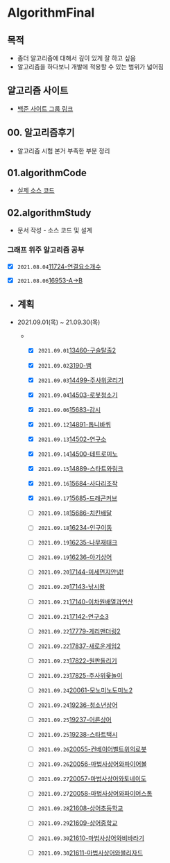 # AlgorithmFinal  

## 목적  

- 좀더 알고리즘에 대해서 깊이 있게 잘 하고 싶음  
- 알고리즘을 하다보니 개발에 적용할 수 있는 범위가 넓어짐  

## 알고리즘 사이트  

-  [백준 사이트 그룹  링크](https://www.acmicpc.net/group/12038)

## 00. 알고리즘후기

- 알고리즘 시험 본거 부족한 부분 정리

## 01.algorithmCode

- [실제 소스 코드](./01.algorithmCode/algorithmCode)

## 02.algorithmStudy
- 문서 작성 - 소스 코드 및 설계
### 그래프 위주 알고리즘 공부  

- [x] `2021.08.04`[11724-연결요소개수](./02.algorithmStudy/0804/2021년08월04일_11724-연결요소의개수.md) 

- [x] `2021.08.06`[16953-A->B](./02.algorithmStudy/0806/2021년08월06일_16953-A-B.md)

- ## 계획   
- 2021.09.01(목) ~ 21.09.30(목)
  
  - - [x] `2021.09.01`[13460-구슬탈출2](./02.algorithmStudy/0901/01.13460-구슬탈출2/2021년09월01일_13460-구슬탈출2.md)
    - [x] `2021.09.02`[3190-뱀](./02.algorithmStudy/0902/01.3190-뱀/2021년09월02일_3190-뱀.md)
    - [x] `2021.09.03`[14499-주사위굴리기](./02.algorithmStudy/0903/01.14499-주사위굴리기/2021년09월03일_14499주사위굴리기.md)  
    - [x] `2021.09.04`[14503-로봇청소기](./02.algorithmStudy/0904/01.14503-로봇청소기/2021년09월04일_14503-로봇청소기.md)  
    - [x] `2021.09.06`[15683-감시](./02.algorithmStudy/0906/01.15683감시/2021년09월06일_15683-감시.md)  
    - [x] `2021.09.12`[14891-톱니바퀴](./02.algorithmStudy/0912/01.14891톱니바퀴/2021년09월12일_14891-톱니바퀴.md)
    - [x] `2021.09.13`[14502-연구소](./02.algorithmStudy/0913/01.14502-연구소/21.09.13_14502-연구소.md)
    - [x] `2021.09.14`[14500-테트로미노](./02.algorithmStudy/0914/01.14500-테트로미노/2021.09.14_14500-테트로미노.md)
    - [x] `2021.09.15`[14889-스타트와링크](./02.algorithmStudy/0915/01.14889-스타트와링크/2021.09.15_14889-스타트와링크.md)
    - [x] `2021.09.16`[15684-사다리조작](./02.algorithmStudy/0915/02.15684-사다리조작/2021.09.15_15684-사다리조작.md)
    - [x] `2021.09.17`[15685-드래곤커브](./02.algorithmStudy/0916/01.15685-드래곤커브/2021.09.16_15685-드래곤커브.md)
    - [ ] `2021.09.18`[15686-치킨배달]()
    - [ ] `2021.09.18`[16234-인구이동]()
    - [ ] `2021.09.19`[16235-나무재태크]()
    - [ ] `2021.09.19`[16236-아기상어]()
    - [ ] `2021.09.20`[17144-미세먼지안녕!]()
    - [ ] `2021.09.20`[17143-낚시왕]()
    - [ ] `2021.09.21`[17140-이차원배열과연산]()
    - [ ] `2021.09.21`[17142-연구소3]()
    - [ ] `2021.09.22`[17779-게리맨더링2]()
    - [ ] `2021.09.22`[17837-새로운게임2]()
    - [ ] `2021.09.23`[17822-원판돌리기]()
    - [ ] `2021.09.23`[17825-주사위윷놀이]()
    - [ ] `2021.09.24`[20061-모노미노도미노2]()
    - [ ] `2021.09.24`[19236-청소년상어]()
    - [ ] `2021.09.25`[19237-어른상어]()
    - [ ] `2021.09.25`[19238-스타트택시]()
    - [ ] `2021.09.26`[20055-컨베이어벨트위의로봇]()
    - [ ] `2021.09.26`[20056-마법사상어와파이어볼]()
    - [ ] `2021.09.27`[20057-마법사상어와토네이도]()
    - [ ] `2021.09.27`[20058-마법사상어와파이어스톰]()
    - [ ] `2021.09.28`[21608-상어초등학교]()
    - [ ] `2021.09.29`[21609-상어중학교]()
    - [ ] `2021.09.30`[21610-마법사상어와비바라기]()
    - [ ] `2021.09.30`[21611-마법사상어와블리자드]()







